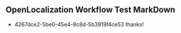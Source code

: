 ## OpenLocalization Workflow Test MarkDown
* 4267dce2-5be0-45e4-8c8d-5b3919f4ce53 thanks!

<!--HONumber=Jul16_HO5-->


